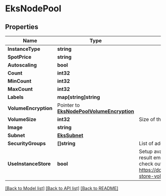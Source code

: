 # EksNodePool

## Properties

Name | Type | Description | Notes
------------ | ------------- | ------------- | -------------
**InstanceType** | **string** |  | 
**SpotPrice** | **string** |  | 
**Autoscaling** | **bool** |  | [optional] 
**Count** | **int32** |  | [optional] 
**MinCount** | **int32** |  | 
**MaxCount** | **int32** |  | 
**Labels** | **map[string]string** |  | [optional] 
**VolumeEncryption** | Pointer to [**EksNodePoolVolumeEncryption**](EKSNodePoolVolumeEncryption.md) |  | [optional] 
**VolumeSize** | **int32** | Size of the EBS volume in GBs of the nodes in the pool. | [optional] 
**Image** | **string** |  | [optional] 
**Subnet** | [**EksSubnet**](EKSSubnet.md) |  | [optional] 
**SecurityGroups** | **[]string** | List of additional custom security groups for all nodes in the pool. | [optional] 
**UseInstanceStore** | **bool** | Setup available instance stores (NVMe disks) to use for Kubelet root if available. As a result emptyDir volumes will be provisioned on local instance storage disks. You can check out available instance storages here https://docs.aws.amazon.com/AWSEC2/latest/UserGuide/InstanceStorage.html#instance-store-volumes. | [optional] 

[[Back to Model list]](../README.md#documentation-for-models) [[Back to API list]](../README.md#documentation-for-api-endpoints) [[Back to README]](../README.md)


